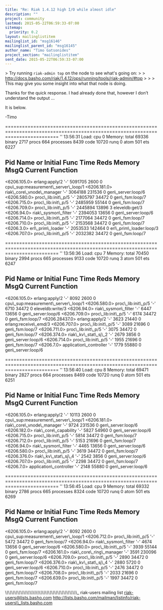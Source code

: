 ```yaml
---
title: "Re: Riak 1.4.12 high I/O while almost idle"
description: ""
project: community
lastmod: 2015-05-22T06:59:33-07:00
sitemap:
  priority: 0.2
layout: mailinglistitem
mailinglist_id: "msg16146"
mailinglist_parent_id: "msg16145"
author_name: "Timo Gatsonides"
project_section: "mailinglistitem"
sent_date: 2015-05-22T06:59:33-07:00
---
```



&gt; Try running `riak-admin top` on the node to see what's going on:
&gt; 
&gt; http://docs.basho.com/riak/1.4.12/ops/running/tools/riak-admin/#top 
&gt; 
&gt; 
&gt; This may give you some insight into what that node is doing.

Thanks for the quick response. I had already done that, however I don’t 
understand the output … 

It is below.

-Timo


===============================================================================================================================
 '' 13:56:31
 Load: cpu 0 Memory: total 69336 binary 
2717
 procs 664 processes 8439 code 
10720
 runq 0 atom 501 ets 
6227

Pid Name or Initial Func Time Reds Memory 
 MsgQ Current Function
-------------------------------------------------------------------------------------------------------------------------------
&lt;6206.105.0&gt; erlang:apply/2 '-' 5091705 2600 
 0 cpu\\_sup:measurement\\_server\\_loop/1 
&lt;6206.181.0&gt; riak\\_core\\_vnode\\_manager '-' 3064188 231536 
 0 gen\\_server:loop/6 
&lt;6206.580.0&gt; proc\\_lib:init\\_p/5 '-' 2805797 34472 
 0 gen\\_fsm:loop/7 
&lt;6206.715.0&gt; proc\\_lib:init\\_p/5 '-' 2485959 55144 
 0 gen\\_fsm:loop/7 
&lt;6206.709.0&gt; proc\\_lib:init\\_p/5 '-' 2445894 13896 
 3 eleveldb:get/3 
&lt;6206.94.0&gt; riak\\_sysmon\\_filter '-' 2394053 13656 
 0 gen\\_server:loop/6 
&lt;6206.714.0&gt; proc\\_lib:init\\_p/5 '-' 2177064 34472 
 0 gen\\_fsm:loop/7 
&lt;6206.710.0&gt; proc\\_lib:init\\_p/5 '-' 2153568 34472 
 0 gen\\_fsm:loop/7 
&lt;6206.3.0&gt; erl\\_prim\\_loader '-' 2053533 142464 
 0 erl\\_prim\\_loader:loop/3 
&lt;6206.707.0&gt; proc\\_lib:init\\_p/5 '-' 2032382 34472 
 0 gen\\_fsm:loop/7 

===============================================================================================================================
 '' 13:56:36
 Load: cpu 7 Memory: total 70450 binary 
2994
 procs 665 processes 9133 code 
10720
 runq 3 atom 501 ets 
6247

Pid Name or Initial Func Time Reds Memory 
 MsgQ Current Function
-------------------------------------------------------------------------------------------------------------------------------
&lt;6206.105.0&gt; erlang:apply/2 '-' 8092 2600 
 0 cpu\\_sup:measurement\\_server\\_loop/1 
&lt;6206.580.0&gt; proc\\_lib:init\\_p/5 '-' 6710 34472 
 0 eleveldb:write/3 
&lt;6206.94.0&gt; riak\\_sysmon\\_filter '-' 6447 13656 
 0 gen\\_server:loop/6 
&lt;6206.709.0&gt; proc\\_lib:init\\_p/5 '-' 6174 34472 
 0 gen\\_fsm:loop/7 
&lt;6206.28437.0&gt; erlang:apply/2 '-' 3623 21440 
 0 erlang:receive\\_emd/3 
&lt;6206.707.0&gt; proc\\_lib:init\\_p/5 '-' 3089 21696 
 0 gen\\_fsm:loop/7 
&lt;6206.711.0&gt; proc\\_lib:init\\_p/5 '-' 3075 34472 
 0 gen\\_fsm:loop/7 
&lt;6206.374.0&gt; riak\\_kv\\_stat\\_sj\\_2 '-' 2679 3856 
 0 gen\\_server:loop/6 
&lt;6206.714.0&gt; proc\\_lib:init\\_p/5 '-' 1955 21696 
 0 gen\\_fsm:loop/7 
&lt;6206.7.0&gt; application\\_controller '-' 1779 55880 
 0 gen\\_server:loop/6 

===============================================================================================================================
 '' 13:56:40
 Load: cpu 8 Memory: total 69471 binary 
2827
 procs 664 processes 8469 code 
10720
 runq 0 atom 501 ets 
6251

Pid Name or Initial Func Time Reds Memory 
 MsgQ Current Function
-------------------------------------------------------------------------------------------------------------------------------
&lt;6206.105.0&gt; erlang:apply/2 '-' 10113 2600 
 0 cpu\\_sup:measurement\\_server\\_loop/1 
&lt;6206.181.0&gt; riak\\_core\\_vnode\\_manager '-' 9724 231536 
 0 gen\\_server:loop/6 
&lt;6206.182.0&gt; riak\\_core\\_capability '-' 5827 54960 
 0 gen\\_server:loop/6 
&lt;6206.715.0&gt; proc\\_lib:init\\_p/5 '-' 5814 34472 
 0 gen\\_fsm:loop/7 
&lt;6206.712.0&gt; proc\\_lib:init\\_p/5 '-' 5153 21696 
 0 gen\\_fsm:loop/7 
&lt;6206.94.0&gt; riak\\_sysmon\\_filter '-' 4465 13656 
 0 gen\\_server:loop/6 
&lt;6206.580.0&gt; proc\\_lib:init\\_p/5 '-' 3619 34472 
 0 gen\\_fsm:loop/7 
&lt;6206.376.0&gt; riak\\_kv\\_stat\\_sj\\_4 '-' 2542 3856 
 0 gen\\_server:loop/6 
&lt;6206.707.0&gt; proc\\_lib:init\\_p/5 '-' 2298 34472 
 0 gen\\_fsm:loop/7 
&lt;6206.7.0&gt; application\\_controller '-' 2148 55880 
 0 gen\\_server:loop/6 

===============================================================================================================================
 '' 13:56:45
 Load: cpu 9 Memory: total 69332 binary 
2786
 procs 665 processes 8324 code 
10720
 runq 0 atom 501 ets 
6269

Pid Name or Initial Func Time Reds Memory 
 MsgQ Current Function
-------------------------------------------------------------------------------------------------------------------------------
&lt;6206.105.0&gt; erlang:apply/2 '-' 8092 2600 
 0 cpu\\_sup:measurement\\_server\\_loop/1 
&lt;6206.712.0&gt; proc\\_lib:init\\_p/5 '-' 5472 34472 
 0 gen\\_fsm:loop/7 
&lt;6206.94.0&gt; riak\\_sysmon\\_filter '-' 4674 13656 
 0 gen\\_server:loop/6 
&lt;6206.580.0&gt; proc\\_lib:init\\_p/5 '-' 3939 55144 
 0 gen\\_fsm:loop/7 
&lt;6206.161.0&gt; riak\\_core\\_ring\\_manager '-' 3591 230096 
 0 gen\\_server:loop/6 
&lt;6206.709.0&gt; proc\\_lib:init\\_p/5 '-' 2890 34472 
 0 gen\\_fsm:loop/7 
&lt;6206.376.0&gt; riak\\_kv\\_stat\\_sj\\_4 '-' 2880 5720 
 0 gen\\_server:loop/6 
&lt;6206.710.0&gt; proc\\_lib:init\\_p/5 '-' 2476 34472 
 0 gen\\_fsm:loop/7 
&lt;6206.708.0&gt; proc\\_lib:init\\_p/5 '-' 2033 21696 
 0 gen\\_fsm:loop/7 
&lt;6206.639.0&gt; proc\\_lib:init\\_p/5 '-' 1997 34472 
 0 gen\\_fsm:loop/7 

\\_\\_\\_\\_\\_\\_\\_\\_\\_\\_\\_\\_\\_\\_\\_\\_\\_\\_\\_\\_\\_\\_\\_\\_\\_\\_\\_\\_\\_\\_\\_\\_\\_\\_\\_\\_\\_\\_\\_\\_\\_\\_\\_\\_\\_\\_\\_
riak-users mailing list
riak-users@lists.basho.com
http://lists.basho.com/mailman/listinfo/riak-users\\_lists.basho.com

